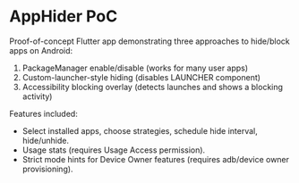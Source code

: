 # AppHider PoC

Proof-of-concept Flutter app demonstrating three approaches to hide/block apps on Android:

1. PackageManager enable/disable (works for many user apps)
2. Custom-launcher-style hiding (disables LAUNCHER component)
3. Accessibility blocking overlay (detects launches and shows a blocking activity)

Features included:
- Select installed apps, choose strategies, schedule hide interval, hide/unhide.
- Usage stats (requires Usage Access permission).
- Strict mode hints for Device Owner features (requires adb/device owner provisioning).
